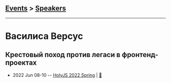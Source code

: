 ## [Events](../README.md) > [Speakers](../speakers.md)
---

# Василиса Версус

## Крестовый поход против легаси в фронтенд-проектах
- 2022 Jun 08-10 -- [HolyJS 2022 Spring](https://youtu.be/HG-lYZFV_B4)  | [:notebook:](https://squidex.jugru.team/api/assets/srm/e4f2d099-e284-484d-9cdd-737e13f33b48/holyjs-2022-spring.pdf)  
